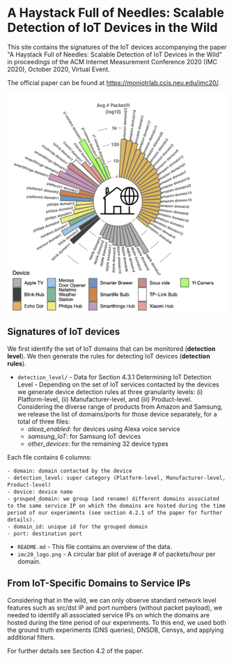 # A Haystack Full of Needles: Scalable Detection of IoT Devices in the Wild

This site contains the signatures of the IoT devices accompanying the paper "A Haystack Full of Needles: Scalable Detection of IoT Devices in the Wild" in proceedings of the ACM Internet Measurement Conference 2020 (IMC 2020), October 2020, Virtual Event. 

The official paper can be found at https://moniotrlab.ccis.neu.edu/imc20/. 

![GitHub Logo](imc20_logo.png)

## Signatures of IoT devices

We first identify the set of IoT domains that can be monitored (**detection level**). We then generate the rules for detecting IoT devices (**detection rules**).

* `detection_level/` - Data for Section 4.3.1 Determining IoT Detection Level - Depending on the set of IoT services contacted by the devices we generate device detection rules at three granularity levels: (i) Platform-level, (ii) Manufacturer-level, and (iii) Product-level. Considering the diverse range of products from Amazon and Samsung, we release the list of domains/ports for those device separately, for a total of three files:
	* _alexa_enabled_: for devices using Alexa voice service
	* _samsung_IoT_: for Samsung IoT devices
	* _other_devices_: for the remaining 32 device types

Each file contains 6 columns: 

	- domain: domain contacted by the device
	- detection_level: super category (Platform-level, Manufacturer-level, Product-level) 
	- device: device name
	- grouped_domain: we group (and rename) different domains associated to the same service IP on which the domains are hosted during the time period of our experiments (see section 4.2.1 of the paper for further details).
	- domain_id: unique id for the grouped domain
	- port: destination port
* `README.md` - This file contains an overview of the data.
* `imc20_logo.png` - A circular bar plot of average # of packets/hour per domain.

## From IoT-Specific Domains to Service IPs

Considering that in the wild, we can only
observe standard network level features such as src/dst IP and port
numbers (without packet payload), we needed to identify all associated service IPs
on which the domains are hosted during the time period of our
experiments.
To this end, we used both the ground truth experiments (DNS queries), DNSDB, Censys, and applying additional
filters.

For further details see Section 4.2 of the paper.
